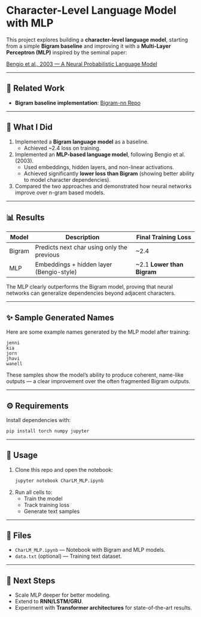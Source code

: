 # Character-Level Language Model with MLP

This project explores building a **character-level language model**, starting from a simple **Bigram baseline** and improving it with a **Multi-Layer Perceptron (MLP)** inspired by the seminal paper:

[Bengio et al., 2003 — A Neural Probabilistic Language Model](https://www.jmlr.org/papers/volume3/bengio03a/bengio03a.pdf)

---

## 🔗 Related Work
- **Bigram baseline implementation**: [Bigram-nn Repo]((https://github.com/harsha-chichu/Bigram-nn))

---

## 📌 What I Did
1. Implemented a **Bigram language model** as a baseline.  
   - Achieved ~2.4 loss on training.  
2. Implemented an **MLP-based language model**, following Bengio et al. (2003).  
   - Used embeddings, hidden layers, and non-linear activations.  
   - Achieved significantly **lower loss than Bigram** (showing better ability to model character dependencies).  
3. Compared the two approaches and demonstrated how neural networks improve over n-gram based models.  

---

## 📊 Results

| Model   | Description                                | Final Training Loss |
|---------|--------------------------------------------|----------------------|
| Bigram  | Predicts next char using only the previous | ~2.4                |
| MLP     | Embeddings + hidden layer (Bengio-style)   | ~2.1 **Lower than Bigram** |

The MLP clearly outperforms the Bigram model, proving that neural networks can generalize dependencies beyond adjacent characters.

---

## ✨ Sample Generated Names
Here are some example names generated by the MLP model after training:

```
jenni
kia
jorn
jhavi
wanell
```

These samples show the model’s ability to produce coherent, name-like outputs — a clear improvement over the often fragmented Bigram outputs.

---

## ⚙️ Requirements
Install dependencies with:
```bash
pip install torch numpy jupyter
```

---

## 🚀 Usage
1. Clone this repo and open the notebook:
   ```bash
   jupyter notebook CharLM_MLP.ipynb
   ```
2. Run all cells to:
   - Train the model  
   - Track training loss  
   - Generate text samples  

---

## 📂 Files
- `CharLM_MLP.ipynb` — Notebook with Bigram and MLP models.  
- `data.txt` (optional) — Training text dataset.  

---

## 🔮 Next Steps
- Scale MLP deeper for better modeling.  
- Extend to **RNN/LSTM/GRU**.  
- Experiment with **Transformer architectures** for state-of-the-art results.  
